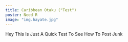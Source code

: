 ```yaml
--- 
title: Caribbean Otaku ("Test")
poster: Need R
image: "img.hayate.jpg"
---
```

Hey This Is Just A Quick Test To See How To Post Junk
